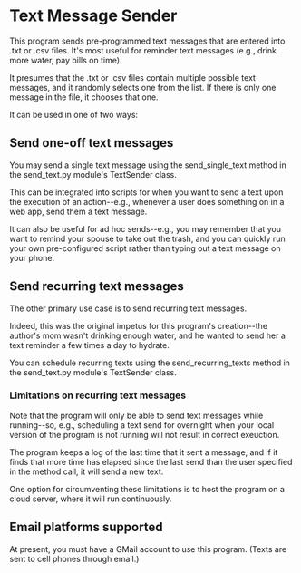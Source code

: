 # Text Message Sender
This program sends pre-programmed text messages that are entered into .txt or .csv files. It's most useful for reminder text messages (e.g., drink more water, pay bills on time).

It presumes that the .txt or .csv files contain multiple possible text messages, and it randomly selects one from the list. If there is only one message in the file, it chooses that one.

It can be used in one of two ways:

## Send one-off text messages
You may send a single text message using the send_single_text method in the send_text.py module's TextSender class.

This can be integrated into scripts for when you want to send a text upon the execution of an action--e.g., whenever a user does something on in a web app, send them a text message.

It can also be useful for ad hoc sends--e.g., you may remember that you want to remind your spouse to take out the trash, and you can quickly run your own pre-configured script rather than typing out a text message on your phone.

## Send recurring text messages
The other primary use case is to send recurring text messages.

Indeed, this was the original impetus for this program's creation--the author's mom wasn't drinking enough water, and he wanted to send her a text reminder a few times a day to hydrate.

You can schedule recurring texts using the send_recurring_texts method in the send_text.py module's TextSender class.

### Limitations on recurring text messages
Note that the program will only be able to send text messages while running--so, e.g., scheduling a text send for overnight when your local version of the program is not running will not result in correct exeuction.

The program keeps a log of the last time that it sent a message, and if it finds that more time has elapsed since the last send than the user specified in the method call, it will send a new text.

One option for circumventing these limitations is to host the program on a cloud server, where it will run continuously.

## Email platforms supported
At present, you must have a GMail account to use this program. (Texts are sent to cell phones through email.)